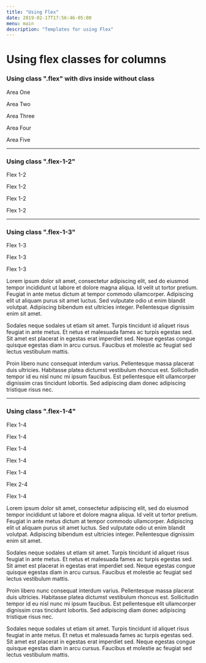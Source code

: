 ```yaml
---
title: "Using Flex"
date: 2019-02-17T17:56:46-05:00
menu: main
description: "Templates for using Flex"
---
```


<h1>Using flex classes for columns</h1>
<section class="reveal">
    <h3>Using class ".flex" with divs inside without class</h3>
    <div class="flex">
        <div><p class="bg-g br-4 pa-1">Area One</p></div>
        <div><p class="bg-dg br-4 pa-1">Area Two</p></div>
        <div><p class="bg-g br-4 pa-1">Area Three</p></div>
        <div><p class="bg-dg br-4 pa-1">Area Four</p></div>
        <div><p class="bg-g br-4 pa-1">Area Five</p></div>
    </div>
</section>
<hr class="mv-3">
<section class="reveal">
    <h3>Using class ".flex-1-2"</h3>
    <div class="flex">
        <div class="flex-1-2"><p class="bg-g br-4 pa-1">Flex 1-2</p></div>
        <div class="flex-1-2"><p class="bg-g br-4 pa-1">Flex 1-2</p></div>
        <div class="flex-1-2"><p class="bg-g br-4 pa-1">Flex 1-2</p></div>
        <div class="flex-1-2"><p class="bg-g br-4 pa-1">Flex 1-2</p></div>
    </div>
</section>
<hr class="mv-3">
<section class="reveal">
    <h3>Using class ".flex-1-3"</h3>
    <div class="flex">
        <div class="flex-1-3"><p class="bg-g br-4 pa-1">Flex 1-3</p></div>
        <div class="flex-1-3"><p class="bg-g br-4 pa-1">Flex 1-3</p></div>
        <div class="flex-1-3"><p class="bg-g br-4 pa-1">Flex 1-3</p></div>
        <div class="flex-1-3"><p>Lorem ipsum dolor sit amet, consectetur adipiscing elit, sed do eiusmod tempor incididunt ut labore et dolore magna aliqua. Id velit ut tortor pretium. Feugiat in ante metus dictum at tempor commodo ullamcorper. Adipiscing elit ut aliquam purus sit amet luctus. Sed vulputate odio ut enim blandit volutpat. Adipiscing bibendum est ultricies integer. Pellentesque dignissim enim sit amet.</p></div>
        <div class="flex-1-3"><p>Sodales neque sodales ut etiam sit amet. Turpis tincidunt id aliquet risus feugiat in ante metus. Et netus et malesuada fames ac turpis egestas sed. Sit amet est placerat in egestas erat imperdiet sed. Neque egestas congue quisque egestas diam in arcu cursus. Faucibus et molestie ac feugiat sed lectus vestibulum mattis.</p></div>
        <div class="flex-1-3"><p>Proin libero nunc consequat interdum varius. Pellentesque massa placerat duis ultricies. Habitasse platea dictumst vestibulum rhoncus est. Sollicitudin tempor id eu nisl nunc mi ipsum faucibus. Est pellentesque elit ullamcorper dignissim cras tincidunt lobortis. Sed adipiscing diam donec adipiscing tristique risus nec.</p></div>
    </div>
</section>
<hr class="mv-3">
<section class="reveal">
    <h3>Using class ".flex-1-4"</h3>
    <div class="flex">
        <div class="flex-1-4"><p class="bg-g br-4 pa-1">Flex 1-4</p></div>
        <div class="flex-1-4"><p class="bg-g br-4 pa-1">Flex 1-4</p></div>
        <div class="flex-1-4"><p class="bg-g br-4 pa-1">Flex 1-4</p></div>
        <div class="flex-1-4"><p class="bg-g br-4 pa-1">Flex 1-4</p></div>
        <div class="flex-1-4"><p class="bg-g br-4 pa-1">Flex 1-4</p></div>
        <div class="flex-1-2"><p class="bg-g br-4 pa-1">Flex 2-4</p></div>
        <div class="flex-1-4"><p class="bg-g br-4 pa-1">Flex 1-4</p></div>
        <div class="flex-1-4"><p>Lorem ipsum dolor sit amet, consectetur adipiscing elit, sed do eiusmod tempor incididunt ut labore et dolore magna aliqua. Id velit ut tortor pretium. Feugiat in ante metus dictum at tempor commodo ullamcorper. Adipiscing elit ut aliquam purus sit amet luctus. Sed vulputate odio ut enim blandit volutpat. Adipiscing bibendum est ultricies integer. Pellentesque dignissim enim sit amet.</p></div>
        <div class="flex-1-4"><p>Sodales neque sodales ut etiam sit amet. Turpis tincidunt id aliquet risus feugiat in ante metus. Et netus et malesuada fames ac turpis egestas sed. Sit amet est placerat in egestas erat imperdiet sed. Neque egestas congue quisque egestas diam in arcu cursus. Faucibus et molestie ac feugiat sed lectus vestibulum mattis.</p></div>
        <div class="flex-1-4"><p>Proin libero nunc consequat interdum varius. Pellentesque massa placerat duis ultricies. Habitasse platea dictumst vestibulum rhoncus est. Sollicitudin tempor id eu nisl nunc mi ipsum faucibus. Est pellentesque elit ullamcorper dignissim cras tincidunt lobortis. Sed adipiscing diam donec adipiscing tristique risus nec.</p></div>
        <div class="flex-1-4"><p>Sodales neque sodales ut etiam sit amet. Turpis tincidunt id aliquet risus feugiat in ante metus. Et netus et malesuada fames ac turpis egestas sed. Sit amet est placerat in egestas erat imperdiet sed. Neque egestas congue quisque egestas diam in arcu cursus. Faucibus et molestie ac feugiat sed lectus vestibulum mattis.</p></div>
    </div>
</section>